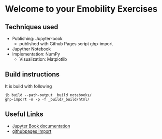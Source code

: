 # Welcome to your Emobility Exercises

## Techniques used
* Publishing: Jupyter-book 
    * published with Github Pages script ghp-import
* Jupyther Notebook 
* Implementation: NumPy
    * Visualization: Matplotlib


## Build instructions
It is build with following
```none
jb build --path-output _build notebooks/
ghp-import -n -p -f _build/_build/html/
```

## Useful Links

* [Jupyter Book documentation](https://jupyterbook.org) 
* [githubpages Import](https://github.com/c-w/ghp-import)


```{tableofcontents}
```
